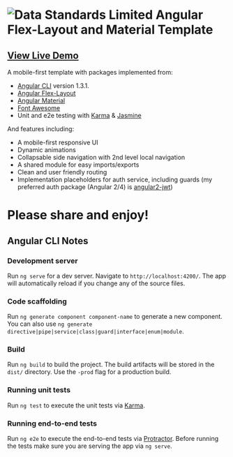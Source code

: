 #  ![Data Standards Limited](https://datastandards.limited/android-icon-48x48.png) Angular Flex-Layout and Material Template

## [View Live Demo](https://demo.datastandards.limited/)

A mobile-first template with packages implemented from:
- [Angular CLI](https://github.com/angular/angular-cli) version 1.3.1.
- [Angular Flex-Layout](https://github.com/angular/flex-layout)
- [Angular Material](https://material.angular.io)
- [Font Awesome](http://fontawesome.io/)
- Unit and e2e testing with [Karma](https://karma-runner.github.io) & [Jasmine](https://jasmine.github.io/)

And features including:
- A mobile-first responsive UI
- Dynamic animations
- Collapsable side navigation with 2nd level local navigation
- A shared module for easy imports/exports
- Clean and user friendly routing
- Implementation placeholders for auth service, including guards (my preferred auth package (Angular 2/4) is [angular2-jwt](https://github.com/auth0/angular2-jwt))

# Please share and enjoy!

## Angular CLI Notes

### Development server

Run `ng serve` for a dev server. Navigate to `http://localhost:4200/`. The app will automatically reload if you change any of the source files.

### Code scaffolding

Run `ng generate component component-name` to generate a new component. You can also use `ng generate directive|pipe|service|class|guard|interface|enum|module`.

### Build

Run `ng build` to build the project. The build artifacts will be stored in the `dist/` directory. Use the `-prod` flag for a production build.

### Running unit tests

Run `ng test` to execute the unit tests via [Karma](https://karma-runner.github.io).

### Running end-to-end tests

Run `ng e2e` to execute the end-to-end tests via [Protractor](http://www.protractortest.org/).
Before running the tests make sure you are serving the app via `ng serve`.
